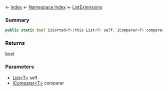 ← [Index](Api-Index) ← [Namespace Index](Namespace-Index) ← [ListExtensions](System.Collections.Generic.ListExtensions)

### Summary

```csharp
public static bool IsSorted<T>(this List<T> self, IComparer<T> comparer)
```

### Returns

[bool](https://docs.microsoft.com/en-us/dotnet/api/System.Boolean?view=netframework-4.6)

### Parameters

* [List\<T>](https://docs.microsoft.com/en-us/dotnet/api/System.Collections.Generic.List-1?view=netframework-4.6) self
* [IComparer\<T>](https://docs.microsoft.com/en-us/dotnet/api/System.Collections.Generic.IComparer-1?view=netframework-4.6) comparer
